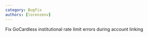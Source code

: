```yaml
---
category: Bugfix
authors: [lorenzenv]
---
```


Fix GoCardless institutional rate limit errors during account linking
